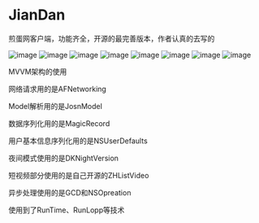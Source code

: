 # JianDan
煎蛋网客户端，功能齐全，开源的最完善版本，作者认真的去写的

![image](https://github.com/jinkh/JianDan/ScreenShots/IMG_0999.PNG)
![image](https://github.com/jinkh/JianDan/ScreenShots/IMG_1001.PNG)
![image](https://github.com/jinkh/JianDan/ScreenShots/IMG_1002.PNG)
![image](https://github.com/jinkh/JianDan/ScreenShots/IMG_1003.PNG)
![image](https://github.com/jinkh/JianDan/ScreenShots/IMG_1004.PNG)
![image](https://github.com/jinkh/JianDan/ScreenShots/IMG_1005.PNG)
![image](https://github.com/jinkh/JianDan/ScreenShots/IMG_1006.PNG)
![image](https://github.com/jinkh/JianDan/ScreenShots/IMG_1007.PNG)

MVVM架构的使用

网络请求用的是AFNetworking

Model解析用的是JosnModel

数据序列化用的是MagicRecord

用户基本信息序列化用的是NSUserDefaults

夜间模式使用的是DKNightVersion

短视频部分使用的是自己开源的ZHListVideo

异步处理使用的是GCD和NSOpreation

使用到了RunTime、RunLopp等技术






